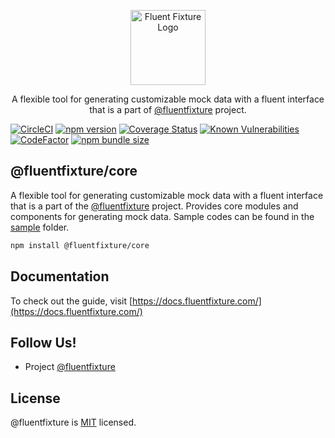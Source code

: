 <p align="center">
  <a href="https://github.com/fluentfixture" target="blank"><img src="https://i.imgur.com/qLGGhTh.jpg" width="120" alt="Fluent Fixture Logo" /></a>
</p>

<p align="center">A flexible tool for generating customizable mock data with a fluent interface that is a part of <a href="https://github.com/fluentfixture">@fluentfixture</a> project.</p>

[![CircleCI](https://circleci.com/gh/fluentfixture/fluentfixture/tree/main.svg?style=svg)](https://circleci.com/gh/fluentfixture/fluentfixture/tree/main)
[![npm version](https://badge.fury.io/js/@fluentfixture%2Fcore.svg)](https://badge.fury.io/js/@fluentfixture%2Fcore)
[![Coverage Status](https://coveralls.io/repos/github/fluentfixture/fluentfixture/badge.svg?branch=main)](https://coveralls.io/github/fluentfixture/fluentfixture?branch=main)
[![Known Vulnerabilities](https://snyk.io/test/github/fluentfixture/fluentfixture/badge.svg)](https://snyk.io/test/github/fluentfixture/fluentfixture)
[![CodeFactor](https://www.codefactor.io/repository/github/fluentfixture/fluentfixture/badge)](https://www.codefactor.io/repository/github/fluentfixture/fluentfixture)
[![npm bundle size](https://img.shields.io/bundlephobia/minzip/@fluentfixture/core)](https://bundlephobia.com/package/@fluentfixture/core)

## @fluentfixture/core

A flexible tool for generating customizable mock data with a fluent interface that is a part of the [@fluentfixture](https://github.com/fluentfixture) project. 
Provides core modules and components for generating mock data. Sample codes can be found in the [sample](https://github.com/fluentfixture/fluentfixture/tree/main/sample/02-core) folder.

```bash
npm install @fluentfixture/core
```

## Documentation

To check out the guide, visit [https://docs.fluentfixture.com/](https://docs.fluentfixture.com/)

## Follow Us!

- Project [@fluentfixture](https://github.com/fluentfixture)

## License

@fluentfixture is [MIT](https://github.com/fluentfixture/fluentfixture/blob/main/LICENSE) licensed.
